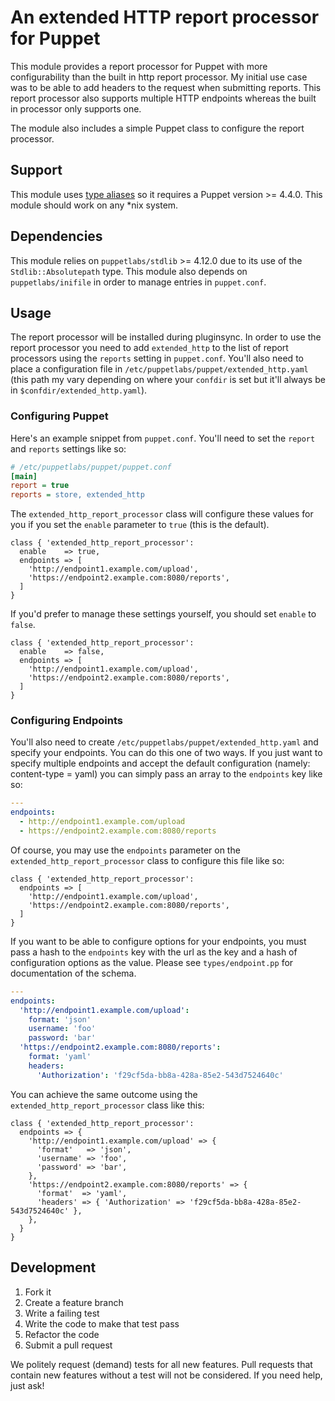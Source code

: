 # An extended HTTP report processor for Puppet

This module provides a report processor for Puppet with more configurability than the built in http report processor. My initial use case was to be able to add headers to the request when submitting reports. This report processor also supports multiple HTTP endpoints whereas the built in processor only supports one.

The module also includes a simple Puppet class to configure the report processor.

## Support

This module uses [type aliases](https://puppet.com/docs/puppet/5.4/lang_type_aliases.html) so it requires a Puppet version >= 4.4.0. This module should work on any *nix system.

## Dependencies

This module relies on `puppetlabs/stdlib` >= 4.12.0 due to its use of the `Stdlib::Absolutepath` type. This module also depends on `puppetlabs/inifile` in order to manage entries in `puppet.conf`.

## Usage

The report processor will be installed during pluginsync. In order to use the report processor you need to add `extended_http` to the list of report processors using the `reports` setting in `puppet.conf`. You'll also need to place a configuration file in `/etc/puppetlabs/puppet/extended_http.yaml` (this path my vary depending on where your `confdir` is set but it'll always be in `$confdir/extended_http.yaml`).

### Configuring Puppet

Here's an example snippet from `puppet.conf`. You'll need to set the `report` and `reports` settings like so:

```ini
# /etc/puppetlabs/puppet/puppet.conf
[main]
report = true
reports = store, extended_http
```

The `extended_http_report_processor` class will configure these values for you if you set the `enable` parameter to `true` (this is the default).

```puppet
class { 'extended_http_report_processor':
  enable    => true,
  endpoints => [
    'http://endpoint1.example.com/upload',
    'https://endpoint2.example.com:8080/reports',
  ]
}
```

If you'd prefer to manage these settings yourself, you should set `enable` to `false`.

```puppet
class { 'extended_http_report_processor':
  enable    => false,
  endpoints => [
    'http://endpoint1.example.com/upload',
    'https://endpoint2.example.com:8080/reports',
  ]
}
```

### Configuring Endpoints

You'll also need to create `/etc/puppetlabs/puppet/extended_http.yaml` and specify your endpoints. You can do this one of two ways. If you just want to specify multiple endpoints and accept the default configuration (namely: content-type = yaml) you can simply pass an array to the `endpoints` key like so:

```yaml
---
endpoints:
  - http://endpoint1.example.com/upload
  - https://endpoint2.example.com:8080/reports
```

Of course, you may use the `endpoints` parameter on the `extended_http_report_processor` class to configure this file like so:

```puppet
class { 'extended_http_report_processor':
  endpoints => [
    'http://endpoint1.example.com/upload',
    'https://endpoint2.example.com:8080/reports',
  ]
}
```

If you want to be able to configure options for your endpoints, you must pass a hash to the `endpoints` key with the url as the key and a hash of configuration options as the value. Please see `types/endpoint.pp` for documentation of the schema.

```yaml
---
endpoints:
  'http://endpoint1.example.com/upload':
    format: 'json'
    username: 'foo'
    password: 'bar'
  'https://endpoint2.example.com:8080/reports':
    format: 'yaml'
    headers:
      'Authorization': 'f29cf5da-bb8a-428a-85e2-543d7524640c'
```

You can achieve the same outcome using the `extended_http_report_processor` class like this:

```puppet
class { 'extended_http_report_processor':
  endpoints => {
    'http://endpoint1.example.com/upload' => {
      'format'   => 'json',
      'username' => 'foo',
      'password' => 'bar',
    },
    'https://endpoint2.example.com:8080/reports' => {
      'format'  => 'yaml',
      'headers' => { 'Authorization' => 'f29cf5da-bb8a-428a-85e2-543d7524640c' },
    },
  }
}
```

## Development

1. Fork it
2. Create a feature branch
3. Write a failing test
4. Write the code to make that test pass
5. Refactor the code
6. Submit a pull request

We politely request (demand) tests for all new features. Pull requests that contain new features without a test will not be considered. If you need help, just ask!